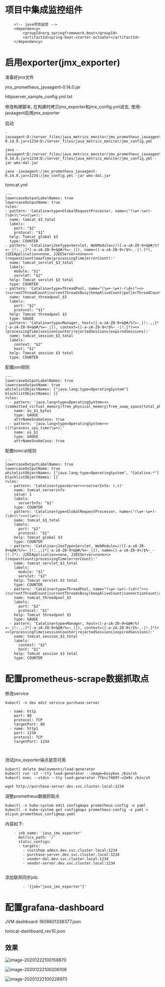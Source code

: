 # 项目中集成监控组件

        <!-- java项目监控 -->
        <dependency>
            <groupId>org.springframework.boot</groupId>
            <artifactId>spring-boot-starter-actuator</artifactId>
        </dependency>
# 启用exporter(jmx_exporter)

准备好jmx文件

jmx_prometheus_javaagent-0.14.0.jar

httpserver_sample_config.yml.txt

修改构建脚本, 在构建时拷贝jmx_exporter和jmx_config.yml进去, 使用-javaagent启用jmx_exporter

启动

```
-javaagent:D:/server_files/java_metrics_monitor/jmx_prometheus_javaagent-0.14.0.jar=1234:D:/server_files/java_metrics_monitor/jmx_config.yml
```



```
java -javaagent:D:/server_files/java_metrics_monitor/jmx_prometheus_javaagent-0.14.0.jar=1234:D:/server_files/java_metrics_monitor/jmx_config.yml -jar wms-dal.jar
```



```
java -javaagent:/jmx_prometheus_javaagent-0.14.0.jar=1234:/jmx_config.yml -jar wms-dal.jar
```





tomcat.yml

```
---   
lowercaseOutputLabelNames: true
lowercaseOutputName: true
rules:
- pattern: 'Catalina<type=GlobalRequestProcessor, name=\"(\w+-\w+)-(\d+)\"><>(\w+):'
  name: tomcat_$3_total
  labels:
    port: "$2"
    protocol: "$1"
  help: Tomcat global $3
  type: COUNTER
- pattern: 'Catalina<j2eeType=Servlet, WebModule=//([-a-zA-Z0-9+&@#/%?=~_|!:.,;]*[-a-zA-Z0-9+&@#/%=~_|]), name=([-a-zA-Z0-9+/$%~_-|!.]*), J2EEApplication=none, J2EEServer=none><>(requestCount|maxTime|processingTime|errorCount):'
  name: tomcat_servlet_$3_total
  labels:
    module: "$1"
    servlet: "$2"
  help: Tomcat servlet $3 total
  type: COUNTER
- pattern: 'Catalina<type=ThreadPool, name="(\w+-\w+)-(\d+)"><>(currentThreadCount|currentThreadsBusy|keepAliveCount|pollerThreadCount|connectionCount):'
  name: tomcat_threadpool_$3
  labels:
    port: "$2"
    protocol: "$1"
  help: Tomcat threadpool $3
  type: GAUGE
- pattern: 'Catalina<type=Manager, host=([-a-zA-Z0-9+&@#/%?=~_|!:.,;]*[-a-zA-Z0-9+&@#/%=~_|]), context=([-a-zA-Z0-9+/$%~_-|!.]*)><>(processingTime|sessionCounter|rejectedSessions|expiredSessions):'
  name: tomcat_session_$3_total
  labels:
    context: "$2"
    host: "$1"
  help: Tomcat session $3 total
  type: COUNTER

```



配置jvm规则

```
---   
lowercaseOutputLabelNames: true
lowercaseOutputName: true
whitelistObjectNames: ["java.lang:type=OperatingSystem"]
blacklistObjectNames: []
rules:
  - pattern: 'java.lang<type=OperatingSystem><>(committed_virtual_memory|free_physical_memory|free_swap_space|total_physical_memory|total_swap_space)_size:'
    name: os_$1_bytes
    type: GAUGE
    attrNameSnakeCase: true
  - pattern: 'java.lang<type=OperatingSystem><>((?!process_cpu_time)\w+):'
    name: os_$1
    type: GAUGE
    attrNameSnakeCase: true
```

配置tomcat规则

```
---   
lowercaseOutputLabelNames: true
lowercaseOutputName: true
whitelistObjectNames: ["java.lang:type=OperatingSystem", "Catalina:*"]
blacklistObjectNames: []
rules:
  - pattern: 'Catalina<type=Server><>serverInfo: (.+)'
    name: tomcat_serverinfo
    value: 1
    labels:
      serverInfo: "$1"
    type: COUNTER
  - pattern: 'Catalina<type=GlobalRequestProcessor, name=\"(\w+-\w+)-(\d+)\"><>(\w+):'
    name: tomcat_$3_total
    labels:
      port: "$2"
      protocol: "$1"
    help: Tomcat global $3
    type: COUNTER
  - pattern: 'Catalina<j2eeType=Servlet, WebModule=//([-a-zA-Z0-9+&@#/%?=~_|!:.,;]*[-a-zA-Z0-9+&@#/%=~_|]), name=([-a-zA-Z0-9+/$%~_-|!.]*), J2EEApplication=none, J2EEServer=none><>(requestCount|processingTime|errorCount):'
    name: tomcat_servlet_$3_total
    labels:
      module: "$1"
      servlet: "$2"
    help: Tomcat servlet $3 total
    type: COUNTER
  - pattern: 'Catalina<type=ThreadPool, name="(\w+-\w+)-(\d+)"><>(currentThreadCount|currentThreadsBusy|keepAliveCount|connectionCount|acceptCount|acceptorThreadCount|pollerThreadCount|maxThreads|minSpareThreads):'
    name: tomcat_threadpool_$3
    labels:
      port: "$2"
      protocol: "$1"
    help: Tomcat threadpool $3
    type: GAUGE
  - pattern: 'Catalina<type=Manager, host=([-a-zA-Z0-9+&@#/%?=~_|!:.,;]*[-a-zA-Z0-9+&@#/%=~_|]), context=([-a-zA-Z0-9+/$%~_-|!.]*)><>(processingTime|sessionCounter|rejectedSessions|expiredSessions):'
    name: tomcat_session_$3_total
    labels:
      context: "$2"
      host: "$1"
    help: Tomcat session $3 total
    type: COUNTER
```



# 配置prometheus-scrape数据抓取点

修改service

```
kubectl -n dev edit service purchase-server

  - name: http
    port: 80
    protocol: TCP
    targetPort: 80
  - name: http1
    port: 1234
    protocol: TCP
    targetPort: 1234
    
    
```

测试jmx_exporter端点是否可用

```
kubectl delete deployments/load-generator
kubectl run -it --tty load-generator --image=busybox /bin/sh
kubectl exec --stdin --tty load-generator-7fbcc7489f-v2m9s /bin/sh

wget http://purchase-server.dev.svc.cluster.local:1234
```

调整prometheus数据抓取点

```
kubectl -n kube-system edit configmaps prometheus-config -o yaml
kubectl -n kube-system get configmaps prometheus-config -o yaml > aliyun_prometheus_configmap.yaml
```

内容如下:

```
    - job_name: 'java_jmx_exporter'
      metrics_path: '/'
      static_configs:
      - targets:
        - custshop-admin.dev.svc.cluster.local:1234
        - purchase-server.dev.svc.cluster.local:1234
        - vendor-dal.dev.svc.cluster.local:1234
        - vendor-server.dev.svc.cluster.local:1234
        
```

添加联邦同步job:

```
        - '{job="java_jmx_exporter"}'
```



# 配置grafana-dashboard

JVM dashboard-1608601338377.json

tomcat-dashboard_rev10.json

## 效果

![image-20201222100158870](基于jmx和actuator监控java.assets/image-20201222100158870.png)

![image-20201222100206106](基于jmx和actuator监控java.assets/image-20201222100206106.png)

![image-20201222100228973](基于jmx和actuator监控java.assets/image-20201222100228973.png)